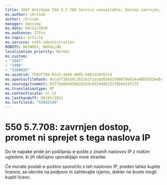 ```yaml
---
title: 1047 AntiSpam 550 5.7.708 Service unavailable. Dostop zavrnjen, promet iz tega naslova IP ni sprejet
ms.author: chrisda
author: chrisda
manager: dansimp
ms.date: 04/21/2020
ms.audience: ITPro
ms.topic: article
ms.service: o365-administration
ROBOTS: NOINDEX, NOFOLLOW
localization_priority: Normal
ms.custom:
- "1047"
- "1986"
- "3100025"
ms.assetid: f502f794-03c5-4e08-9095-b801528f67c4
ms.openlocfilehash: 9cca7f38a38c28216371ac6d034d1f00870e814a48b5552edbc58f4faf871ac6
ms.sourcegitcommit: b5f7da89a650d2915dc652449623c78be6247175
ms.translationtype: MT
ms.contentlocale: sl-SI
ms.lasthandoff: 08/05/2021
ms.locfileid: "53932149"
---
```

# <a name="550-57708-access-denied-traffic-not-accepted-from-this-ip"></a>550 5.7.708: zavrnjen dostop, promet ni sprejet s tega naslova IP

Do te napake pride pri pošiljanju e-pošte z znanih naslovov IP z nizkim ugledom, ki jih običajno uporabljajo nove stranke.

Če morate poslati e-poštno sporočilo s teh naslovov IP, preden lahko kupite licence, se obrnite na podporo in zahtevajte izjemo, dokler ne boste mogli kupiti licenc.
